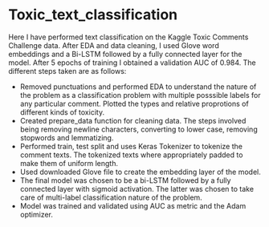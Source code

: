 # Toxic_text_classification
 Here I  have performed text classification on the Kaggle Toxic Comments Challenge data. After EDA and data cleaning, I  used Glove word embeddings and a Bi-LSTM followed by a fully connected layer for the model. After 5 epochs of training I obtained a validation AUC of 0.984.  The different steps taken are as follows:
 
 * Removed punctuations and performed EDA to understand the  nature of the problem as a classification problem with multiple posssible labels for any particular comment. Plotted the types and relative proprotions of different kinds of toxicity. 
 * Created prepare_data function for cleaning data. The steps involved being removing newline characters, converting to lower case, removing stopwords and lemmatizing.
 * Performed train, test split and uses Keras Tokenizer to tokenize the comment texts. The tokenized texts  where appropriately padded to make them of uniform length. 
 * Used downloaded Glove file to create the  embedding layer of the model.
 * The final model was chosen to be a bi-LSTM followed by a fully connected layer with sigmoid activation. The latter was chosen to take care of multi-label classification nature of the problem. 
 * Model was trained and validated using AUC as metric and the Adam optimizer.
 
 
